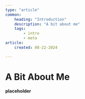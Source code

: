 ```yaml
---
type: "article"
common:
    heading: "Introduction"
    description: "A bit about me"
    tags:
        - intro
        - meta
article:
    created: 08-22-2024

---
```


# A Bit About Me

**placeholder**
